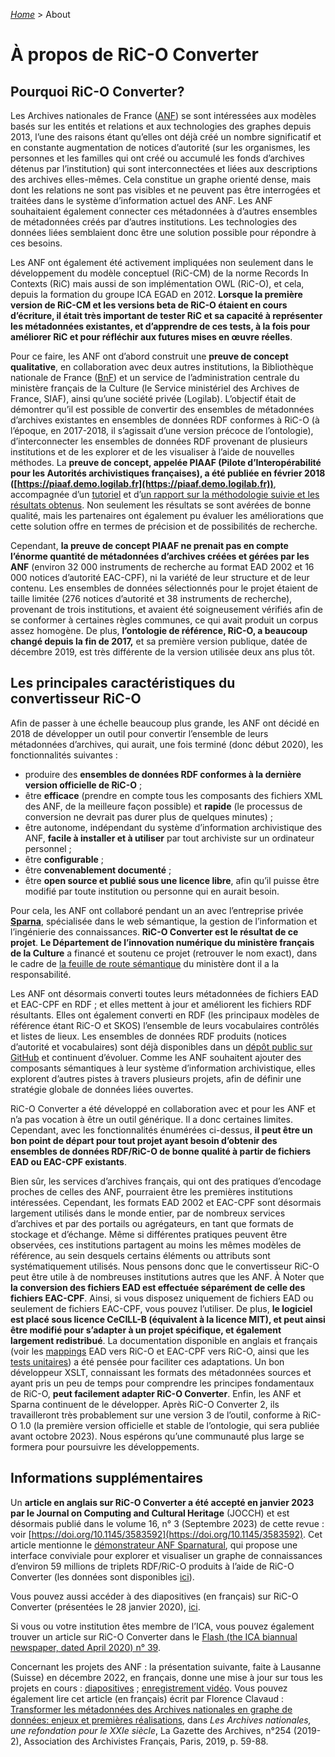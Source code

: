 [_Home_](index.md) > About

# À propos de RiC-O Converter

## Pourquoi RiC-O Converter?

Les Archives nationales de France ([ANF](http://www.archives-nationales.culture.gouv.fr/)) se sont intéressées aux modèles basés sur les entités et relations et aux 
technologies des graphes depuis 2013, l’une des raisons étant qu’elles ont déjà créé un nombre significatif et en 
constante augmentation de notices d’autorité (sur les organismes, les personnes et les familles qui ont créé ou accumulé les fonds
d’archives détenus par l’institution) qui sont interconnectées et liées aux descriptions des archives elles-mêmes. 
Cela constitue un graphe orienté dense, mais dont les relations ne sont pas visibles et ne 
peuvent pas être interrogées et traitées dans le système d’information actuel des ANF. Les ANF souhaitaient également 
connecter ces métadonnées à d’autres ensembles de métadonnées créés par d’autres institutions. Les technologies des 
données liées semblaient donc être une solution possible pour répondre à ces besoins.

Les ANF ont également été activement impliquées non seulement dans le développement du modèle conceptuel (RiC-CM) de la norme 
Records In Contexts (RiC) mais aussi de son implémentation OWL (RiC-O), et cela, depuis la formation du groupe ICA EGAD en 2012.
__Lorsque la première version de RiC-CM et les versions beta de RiC-O étaient en cours d’écriture, il était très important
de tester RiC et sa capacité à représenter les métadonnées existantes, et d’apprendre de ces tests, à la fois pour 
améliorer RiC et pour réfléchir aux futures mises en œuvre réelles__.

Pour ce faire, les ANF ont d’abord construit une __preuve de concept qualitative__, en collaboration avec deux autres 
institutions, la Bibliothèque nationale de France ([BnF](https://www.bnf.fr)) et un service de l’administration centrale du ministère français de la Culture 
(le Service ministériel des Archives de France, SIAF), ainsi qu’une société privée (Logilab). 
L’objectif était de démontrer qu’il est possible de convertir des ensembles de métadonnées d’archives existantes en 
ensembles de données RDF conformes à RiC-O (à l’époque, en 2017-2018, il s’agissait d’une version précoce de l’ontologie),
d’interconnecter les ensembles de données RDF provenant de plusieurs institutions et de les explorer et de les visualiser à 
l’aide de nouvelles méthodes. La __preuve de concept, appelée PIAAF (Pilote d’Interopérabilité pour les Autorités 
archivistiques françaises), a été publiée en février 2018 ([https://piaaf.demo.logilab.fr](https://piaaf.demo.logilab.fr))__, 
accompagnée d’un [tutoriel](https://piaaf.demo.logilab.fr/editorial/help) et d’[un rapport sur la méthodologie suivie et 
les résultats obtenus](https://piaaf.demo.logilab.fr/editorial/contexte-technique). Non seulement les résultats se sont avérées de bonne  
qualité, mais les partenaires ont également pu évaluer les améliorations que cette solution offre en termes de précision et 
de possibilités de recherche.

Cependant, __la preuve de concept PIAAF ne prenait pas en compte l’énorme quantité de métadonnées d’archives créées et 
gérées par les ANF__ (environ 32 000 instruments de recherche au format EAD 2002 et 16 000 notices d’autorité EAC-CPF), 
ni la variété de leur structure et de leur contenu. Les ensembles de données sélectionnés pour le projet 
étaient de taille limitée (276 notices d’autorité et 38 instruments de recherche), provenant de trois institutions, 
et avaient été soigneusement vérifiés afin de se conformer à certaines règles communes, ce qui avait produit un corpus assez 
homogène. De plus, __l’ontologie de référence, RiC-O, a beaucoup changé depuis la fin de 2017,__ et sa première version 
publique, datée de décembre 2019, est très différente de la version utilisée deux ans plus tôt.

## Les principales caractéristiques du convertisseur RiC-O

Afin de passer à une échelle beaucoup plus grande, les ANF ont décidé en 2018 de développer un outil pour convertir 
l’ensemble de leurs métadonnées d’archives, qui aurait, une fois terminé (donc début 2020), 
les fonctionnalités suivantes :

* produire des __ensembles de données RDF conformes à la dernière version officielle de RiC-O__ ;
* être __efficace__ (prendre en compte tous les composants des fichiers XML des ANF, de la meilleure façon possible) 
et __rapide__ (le processus de conversion ne devrait pas durer plus de quelques minutes) ;
* être autonome, indépendant du système d’information archivistique des ANF, __facile à installer et à utiliser__ 
par tout archiviste sur un ordinateur personnel ;
* être __configurable__ ;
* être __convenablement documenté__ ;
* être __open source et publié sous une licence libre__, 
afin qu’il puisse être modifié par toute institution ou personne qui en aurait besoin.

Pour cela, les ANF ont collaboré pendant un an avec l’entreprise privée __[Sparna](http://www.sparna.fr/)__, spécialisée dans le web sémantique, 
la gestion de l’information et l’ingénierie des connaissances. __RiC-O Converter est le résultat de ce projet__. 
__Le Département de l’innovation numérique du ministère français de la Culture__ a financé et soutenu ce projet (retrouver le nom exact), dans le 
cadre de [la feuille de route sémantique](https://www.enssib.fr/bibliotheque-numerique/documents/64776-feuille-de-route-strategique-metadonnees-culturelles-et-transition-web-3-0.pdf) du ministère dont il a la responsabilité.

Les ANF ont désormais converti toutes leurs métadonnées de fichiers EAD et EAC-CPF en RDF ; et elles mettent à jour et 
améliorent les fichiers RDF résultants. Elles ont également converti en RDF (les principaux modèles de référence étant
RiC-O et SKOS) l’ensemble de leurs vocabulaires contrôlés et listes de lieux. Les ensembles de données RDF produits 
(notices d’autorité et vocabulaires) sont déjà disponibles dans un [dépôt public sur GitHub](https://github.com/ArchivesNationalesFR/Referentiels) 
et continuent d’évoluer. 
Comme les ANF souhaitent ajouter des composants sémantiques à leur système d’information archivistique, elles explorent 
d’autres pistes à travers plusieurs projets, afin de définir une stratégie globale de données liées ouvertes.

RiC-O Converter a été développé en collaboration avec et pour les ANF et n’a pas vocation à être un outil 
générique. Il a donc certaines limites. Cependant, avec les fonctionnalités énumérées ci-dessus, __il peut être un bon 
point de départ pour tout projet ayant besoin d’obtenir des ensembles de données RDF/RiC-O de bonne qualité à partir 
de fichiers EAD ou EAC-CPF existants__.

Bien sûr, les services d’archives français, qui ont des pratiques d’encodage proches de celles des ANF, pourraient être 
les premières institutions intéressées. Cependant, les formats EAD 2002 et EAC-CPF sont désormais largement utilisés 
dans le monde entier, par de nombreux services d’archives et par des portails ou agrégateurs, en tant que formats de 
stockage et d’échange. Même si différentes pratiques peuvent être observées, ces institutions partagent au moins les 
mêmes modèles de référence, au sein desquels certains éléments ou attributs sont systématiquement utilisés. Nous 
pensons donc que le convertisseur RiC-O peut être utile à de nombreuses institutions autres que les ANF. À Noter que __la 
conversion des fichiers EAD est effectuée séparément de celle des fichiers EAC-CPF__. Ainsi, si vous disposez uniquement de 
fichiers EAD ou seulement de fichiers EAC-CPF, vous pouvez l’utiliser. De plus, __le logiciel est placé sous licence 
CeCILL-B (équivalent à la licence MIT), et peut ainsi être modifié pour s’adapter à un projet spécifique, et également 
largement redistribué__. La documentation disponible en anglais et français (voir les [mappings](Mappings.md) EAD vers RiC-O et EAC-CPF vers 
RiC-O, ainsi que les [tests unitaires](UnitTests.md)) a été pensée pour faciliter ces adaptations. Un bon développeur XSLT, connaissant les formats 
des métadonnées sources et ayant pris un peu de temps pour comprendre les principes fondamentaux de RiC-O, __peut 
facilement adapter RiC-O Converter__. Enfin, les ANF et Sparna continuent de le développer. 
Après RiC-O Converter 2, ils travailleront très probablement sur une version 3 de l’outil, 
conforme à RiC-O 1.0 (la première version officielle et stable de l’ontologie, qui sera publiée avant octobre 2023). 
Nous espérons qu’une communauté plus large se formera pour poursuivre les développements.

## Informations supplémentaires 

Un __article en anglais sur RiC-O Converter a été accepté en janvier 2023 par le Journal on Computing and Cultural 
Heritage__ (JOCCH) et est désormais publié dans le volume 16, n° 3 (Septembre 2023) de cette revue : voir [https://doi.org/10.1145/3583592](https://doi.org/10.1145/3583592). 
Cet article mentionne le [démonstrateur ANF Sparnatural](https://sparna-git.github.io/sparnatural-demonstrateur-an/), 
qui propose une interface conviviale pour explorer et visualiser un graphe de connaissances d’environ 59 millions 
de triplets RDF/RiC-O produits à l’aide de RiC-O Converter (les données sont disponibles [ici](https://github.com/ArchivesNationalesFR/Sparnatural_prototype_data)).

Vous pouvez aussi accéder à des diapositives (en français) sur RiC-O Converter (présentées le 28 janvier 2020), 
[ici](https://f.hypotheses.org/wp-content/blogs.dir/2167/files/2020/02/20200128_4_RiCOConverter.pdf).


Si vous ou votre institution êtes membre de l’ICA, vous pouvez également trouver un article sur RiC-O Converter dans le 
[Flash (the ICA biannual newspaper, dated April 2020) n° 39](https://www.ica.org/en/flash).

Concernant les projets des ANF : la présentation suivante, faite à Lausanne (Suisse) en décembre 2022, 
en français, donne une mise à jour sur tous les projets en cours : [diapositives](https://enc.hal.science/hal-03957469) ; 
[enregistrement vidéo](https://rec.unil.ch/videos/florence-clavaud-ric-aux-archives-nationales-de-france-enjeux-realisation-perspectives/). 
Vous pouvez également lire cet article (en français) écrit par Florence Clavaud : 
[Transformer les métadonnées des Archives nationales en graphe de données: enjeux et premières réalisations](https://www.persee.fr/doc/gazar_0016-5522_2019_num_254_2_5857), 
dans _Les Archives nationales, une refondation pour le XXIe siècle_, La Gazette des Archives, n°254 (2019-2), 
Association des Archivistes Français, 
Paris, 2019, p. 59-88.
